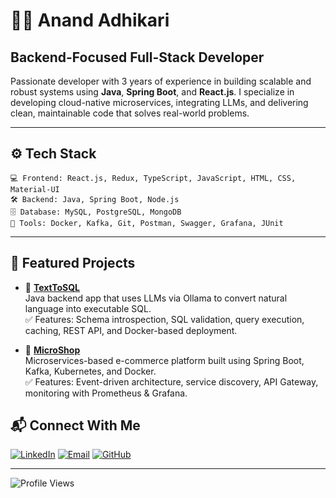 # 👨‍💻 Anand Adhikari

## Backend-Focused Full-Stack Developer

Passionate developer with 3 years of experience in building scalable and robust systems using **Java**, **Spring Boot**, and **React.js**. I specialize in developing cloud-native microservices, integrating LLMs, and delivering clean, maintainable code that solves real-world problems.

---

## ⚙️ Tech Stack



```
💻 Frontend: React.js, Redux, TypeScript, JavaScript, HTML, CSS, Material-UI
🛠️ Backend: Java, Spring Boot, Node.js
🗄️ Database: MySQL, PostgreSQL, MongoDB
🔧 Tools: Docker, Kafka, Git, Postman, Swagger, Grafana, JUnit
```


---

## 🚀 Featured Projects

- 🔹 [**TextToSQL**](https://github.com/anandadhikari/TextToSQL)  
  Java backend app that uses LLMs via Ollama to convert natural language into executable SQL.  
  ✅ Features: Schema introspection, SQL validation, query execution, caching, REST API, and Docker-based deployment.

- 🔹 [**MicroShop**](https://github.com/anandadhikari/microshop)  
  Microservices-based e-commerce platform built using Spring Boot, Kafka, Kubernetes, and Docker.  
  ✅ Features: Event-driven architecture, service discovery, API Gateway, monitoring with Prometheus & Grafana.


## 📬 Connect With Me

[![LinkedIn](https://img.shields.io/badge/LinkedIn-Anand%20Adhikari-blue?style=flat-square&logo=linkedin)](https://linkedin.com/in/anandadhikari007)
[![Email](https://img.shields.io/badge/Email-anandadhikari02@gmail.com-blue?style=flat-square&logo=gmail)](mailto:anandadhikari02@gmail.com)
[![GitHub](https://img.shields.io/badge/GitHub-anandadhikari-blue?style=flat-square&logo=github)](https://github.com/anandadhikari)

---

![Profile Views](https://komarev.com/ghpvc/?username=anandadhikari&color=blue)

<!-- Last updated: June 2025 -->
